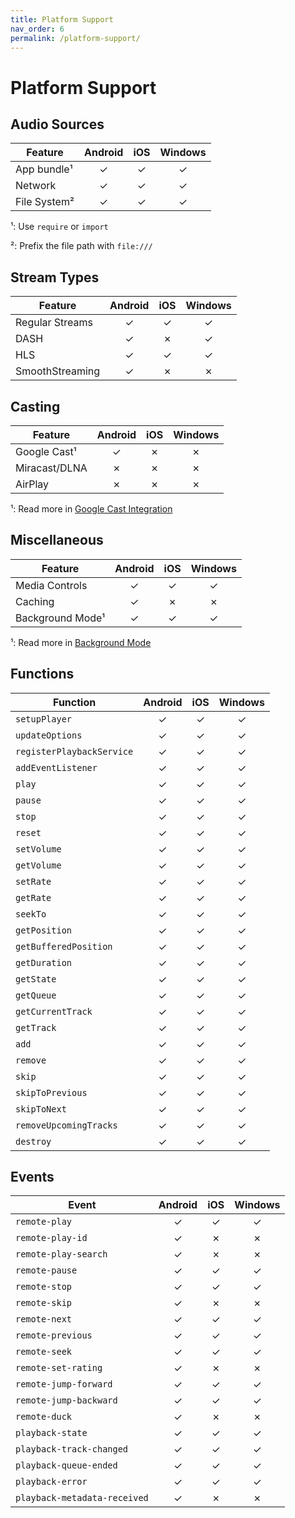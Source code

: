 ```yaml
---
title: Platform Support
nav_order: 6
permalink: /platform-support/
---
```


# Platform Support

## Audio Sources

| Feature | Android | iOS | Windows |
| ------- | :-----: | :-: | :-----: |
| App bundle¹ | ✓ | ✓ | ✓ |
| Network | ✓ | ✓ | ✓ |
| File System² | ✓ | ✓ | ✓ |

¹: Use `require` or `import`

²: Prefix the file path with `file:///`

## Stream Types

| Feature | Android | iOS | Windows |
| ------- | :-----: | :-: | :-----: |
| Regular Streams | ✓ | ✓ | ✓ |
| DASH | ✓ | ✗ | ✓ |
| HLS | ✓ | ✓ | ✓ |
| SmoothStreaming | ✓ | ✗ | ✗ |

## Casting

| Feature | Android | iOS | Windows |
| ------- | :-----: | :-: | :-----: |
| Google Cast¹ | ✓ | ✗ | ✗ |
| Miracast/DLNA | ✗ | ✗ | ✗ |
| AirPlay | ✗ | ✗ | ✗ |

¹: Read more in [Google Cast Integration](https://react-native-kit.github.io/react-native-track-player/cast/)

## Miscellaneous

| Feature | Android | iOS | Windows |
| ------- | :-----: | :-: | :-----: |
| Media Controls | ✓ | ✓ | ✓ |
| Caching | ✓ | ✗ | ✗ |
| Background Mode¹ | ✓ | ✓ | ✓ |

¹: Read more in [Background Mode](https://react-native-kit.github.io/react-native-track-player/background/)

## Functions

| Function | Android | iOS | Windows |
| ------- | :-----: | :-: | :-----: |
| `setupPlayer` | ✓ | ✓ | ✓ |
| `updateOptions` | ✓ | ✓ | ✓ |
| `registerPlaybackService` | ✓ | ✓ | ✓ |
| `addEventListener` | ✓ | ✓ | ✓ |
| `play` | ✓ | ✓ | ✓ |
| `pause` | ✓ | ✓ | ✓ |
| `stop` | ✓ | ✓ | ✓ |
| `reset` | ✓ | ✓ | ✓ |
| `setVolume` | ✓ | ✓ | ✓ |
| `getVolume` | ✓ | ✓ | ✓ |
| `setRate` | ✓ | ✓ | ✓ |
| `getRate` | ✓ | ✓ | ✓ |
| `seekTo` | ✓ | ✓ | ✓ |
| `getPosition` | ✓ | ✓ | ✓ |
| `getBufferedPosition` | ✓ | ✓ | ✓ |
| `getDuration` | ✓ | ✓ | ✓ |
| `getState` | ✓ | ✓ | ✓ |
| `getQueue` | ✓ | ✓ | ✓ |
| `getCurrentTrack` | ✓ | ✓ | ✓ |
| `getTrack` | ✓ | ✓ | ✓ |
| `add` | ✓ | ✓ | ✓ |
| `remove` | ✓ | ✓ | ✓ |
| `skip` | ✓ | ✓ | ✓ |
| `skipToPrevious` | ✓ | ✓ | ✓ |
| `skipToNext` | ✓ | ✓ | ✓ |
| `removeUpcomingTracks` | ✓ | ✓ | ✓ |
| `destroy` | ✓ | ✓ | ✓ |

## Events

| Event | Android | iOS | Windows |
| ------- | :-----: | :-: | :-----: |
| `remote-play` | ✓ | ✓ | ✓ |
| `remote-play-id` | ✓ | ✗ | ✗ |
| `remote-play-search` | ✓ | ✗ | ✗ |
| `remote-pause` | ✓ | ✓ | ✓ |
| `remote-stop` | ✓ | ✓ | ✓ |
| `remote-skip` | ✓ | ✗ | ✗ |
| `remote-next` | ✓ | ✓ | ✓ |
| `remote-previous` | ✓ | ✓ | ✓ |
| `remote-seek` | ✓ | ✓ | ✓ |
| `remote-set-rating` | ✓ | ✗ | ✗ |
| `remote-jump-forward` | ✓ | ✓ | ✓ |
| `remote-jump-backward` | ✓ | ✓ | ✓ |
| `remote-duck` | ✓ | ✗ | ✗ |
| `playback-state` | ✓ | ✓ | ✓ |
| `playback-track-changed` | ✓ | ✓ | ✓ |
| `playback-queue-ended` | ✓ | ✓ | ✓ |
| `playback-error` | ✓ | ✓ | ✓ |
| `playback-metadata-received` | ✓ | ✗ | ✗ |